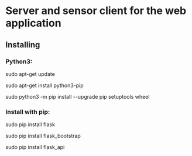 Server and sensor client for the web application
================================================

Installing
----------

### Python3:

sudo apt-get update

sudo apt-get install python3-pip

sudo python3 -m pip install --upgrade pip setuptools wheel

### Install with pip:

sudo pip install flask

sudo pip install flask_bootstrap

sudo pip install flask_api
